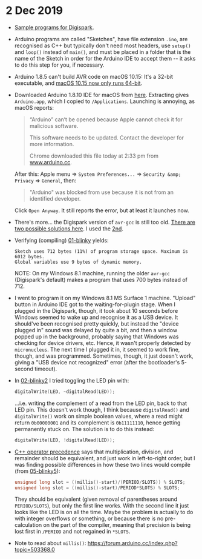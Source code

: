# 2 Dec 2019

*   [Sample programs for Digispark](code/0002-digispark).
*   Arduino programs are called "Sketches", have file extension `.ino`, are recognised as C++ but typically don't need most headers, use `setup()` and `loop()` instead of `main()`, and must be placed in a folder that is the name of the Sketch in order for the Arduino IDE to accept them -- it asks to do this step for you, if necessary.
*   Arduino 1.8.5 can't build AVR code on macOS 10.15: It's a 32-bit executable, and [macOS 10.15 now only runs 64-bit](https://github.com/arduino/Arduino/issues/8974).
*   Downloaded Arduino 1.8.10 IDE for macOS from [here](https://www.arduino.cc/en/main/software).
    Extracting gives `Arduino.app`, which I copied to `/Applications`. Launching is annoying, as macOS reports:
    
    > “Arduino” can’t be opened because Apple cannot check it for malicious software.
    >
    > This software needs to be updated. Contact the developer for more information.
    >
    > Chrome downloaded this file today at 2:33 pm from www.arduino.cc.

    After this: Apple menu => `System Preferences...` => `Security &amp; Privacy` => `General`, then:

    > "Arduino" was blocked from use because it is not from an identified developer.

    Click `Open Anyway`. It still reports the error, but at least it launches now.
*   There's more... the Digispark version of `avr-gcc` is still too old. [There are two possible solutions here](https://digistump.com/board/index.php?topic=3198.0). I used the [2nd](https://digistump.com/board/index.php/topic,3198.msg14487.html#msg14487).
*   Verifying (compiling) [01-blinky] yields:

    ```
    Sketch uses 712 bytes (11%) of program storage space. Maximum is 6012 bytes.
    Global variables use 9 bytes of dynamic memory.
    ```

    NOTE: On my Windows 8.1 machine, running the older `avr-gcc` (Digispark's default) makes a program that uses 700 bytes instead of 712.
*   I went to program it on my Windows 8.1 MS Surface 1 machine. "Upload" button in Arduino IDE got to the waiting-for-plugin stage. When I plugged in the Digispark, though, it took about 10 seconds before Windows seemed to wake up and recognise it as a USB device. It should've been recognised pretty quickly, but instead the "device plugged in" sound was delayed by quite a bit, and then a window popped up in the background, probably saying that Windows was checking for device drivers, etc. Hence, it wasn't properly detected by `micronucleus`. The next time I plugged it in, it seemed to work fine, though, and was programmed. Sometimes, though, it just doesn't work, giving a "USB device not recognized" error (after the bootloader's 5-second timeout).
*   In [02-blinky2] I tried toggling the LED pin with:
    ```cpp
    digitalWrite(LED, ~digitalRead(LED));
    ```
    ...i.e. writing the complement of a read from the LED pin, back to that LED pin. This doesn't work though, I think because `digitalRead()` and `digitalWrite()` work on simple boolean values, where a read might return `0b00000001` and its complement is `0b11111110`, hence getting permanently stuck on. The solution is to do this instead:
    ```cpp
    digitalWrite(LED, !digitalRead(LED));
    ```
*   [C++ operator precedence](https://en.cppreference.com/w/cpp/language/operator_precedence) says that multiplication, division, and remainder should be equivalent, and just work in left-to-right order, but I was finding possible differences in how these two lines would compile (from [05-blinky5]):
    ```cpp
    unsigned long slot = ((millis()-start)/(PERIOD/SLOTS)) % SLOTS;
    unsigned long slot = ((millis()-start)/PERIOD*SLOTS) % SLOTS;
    ```
    They should be equivalent (given removal of parentheses around `PERIOD/SLOTS`), but only the first line works. With the second line it just looks like the LED is on all the time. Maybe the problem is actually to do with integer overflows or something, or because there is no pre-calculation on the part of the compiler, meaning that precision is being lost first in
    `/PERIOD` and not regained in `*SLOTS`.
*   Note to read about `millis()`: https://forum.arduino.cc/index.php?topic=503368.0


[01-blinky]: code/0002-digispark/01-blinky/
[02-blinky2]: code/0002-digispark/02-blinky2/
[05-blinky5]: code/0002-digispark/05-blinky5/